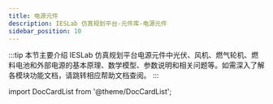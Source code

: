 ```yaml
---
title: 电源元件
description: IESLab 仿真规划平台-元件库-电源元件
sidebar_position: 10
---
```


:::tip
本节主要介绍 IESLab 仿真规划平台电源元件中光伏、风机、燃气轮机、燃料电池和外部电源的基本原理、数学模型、参数说明和相关问题等。如需深入了解各模块功能文档，请跳转相应帮助文档查阅。
:::


import DocCardList from '@theme/DocCardList';

<DocCardList />